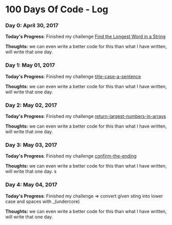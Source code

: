 # 100 Days Of Code - Log

### Day 0: April 30, 2017

**Today's Progress**: Finished my challenge [Find the Longest Word in a String](https://www.freecodecamp.com/challenges/find-the-longest-word-in-a-string)

**Thoughts:** we can even write a better code for this than what I have written, will write that one day.

### Day 1: May 01, 2017

**Today's Progress**: Finished my challenge [title-case-a-sentence](https://www.freecodecamp.com/challenges/title-case-a-sentence)

**Thoughts:** we can even write a better code for this than what I have written, will write that one day.

### Day 2: May 02, 2017

**Today's Progress**: Finished my challenge [return-largest-numbers-in-arrays](https://www.freecodecamp.com/challenges/return-largest-numbers-in-arrays)

**Thoughts:** we can even write a better code for this than what I have written, will write that one day.

### Day 3: May 03, 2017

**Today's Progress**: Finished my challenge [confirm-the-ending](https://www.freecodecamp.com/challenges/confirm-the-ending)

**Thoughts:** we can even write a better code for this than what I have written, will write that one day.
s
### Day 4: May 04, 2017

**Today's Progress**: Finished my challenge => convert given sting into lower case and spaces with _(undercore)

**Thoughts:** we can even write a better code for this than what I have written, will write that one day.


